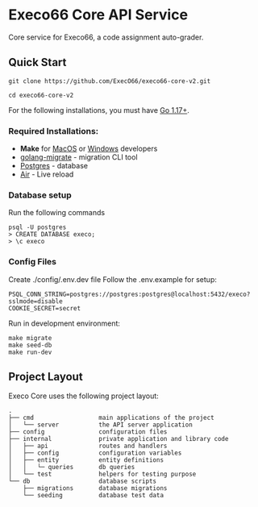 # Execo66 Core API Service

Core service for Execo66, a code assignment auto-grader.

## Quick Start

```shell
git clone https://github.com/ExecO66/execo66-core-v2.git

cd execo66-core-v2
```

For the following installations, you must have [Go 1.17+](https://go.dev/doc/install).

### Required Installations:

- **Make** for [MacOS](https://formulae.brew.sh/formula/make) or [Windows](https://stackoverflow.com/questions/32127524/how-to-install-and-use-make-in-windows) developers
- [golang-migrate](https://github.com/golang-migrate/migrate/tree/master/cmd/migrate) - migration CLI tool
- [Postgres](https://www.postgresql.org/download) - database
- [Air](https://github.com/cosmtrek/air) - Live reload

### Database setup

Run the following commands

```shell
psql -U postgres
> CREATE DATABASE execo;
> \c execo
```

### Config Files

Create ./config/.env.dev file
Follow the .env.example for setup:

```none
PSQL_CONN_STRING=postgres://postgres:postgres@localhost:5432/execo?sslmode=disable
COOKIE_SECRET=secret
```

Run in development environment:

```shell
make migrate
make seed-db
make run-dev
```

## Project Layout

Execo Core uses the following project layout:

```none
.
├── cmd                  main applications of the project
│   └── server           the API server application
├── config               configuration files
├── internal             private application and library code
│   ├── api              routes and handlers
│   ├── config           configuration variables
│   ├── entity           entity definitions
│   │   └─ queries       db queries
│   └── test             helpers for testing purpose
└── db                   database scripts
    ├── migrations       database migrations
    └── seeding          database test data
```
